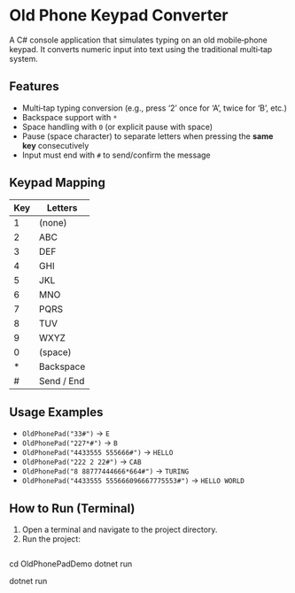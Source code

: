 # Old Phone Keypad Converter

A C# console application that simulates typing on an old mobile‑phone keypad. It converts numeric input into text using the traditional multi‑tap system.

## Features
- Multi‑tap typing conversion (e.g., press ‘2’ once for ‘A’, twice for ‘B’, etc.)
- Backspace support with `*`
- Space handling with `0` (or explicit pause with space)
- Pause (space character) to separate letters when pressing the **same key** consecutively
- Input must end with `#` to send/confirm the message

## Keypad Mapping

| Key | Letters     |
|-----|-------------|
| 1   | (none)      |
| 2   | ABC         |
| 3   | DEF         |
| 4   | GHI         |
| 5   | JKL         |
| 6   | MNO         |
| 7   | PQRS        |
| 8   | TUV         |
| 9   | WXYZ        |
| 0   | (space)     |
| *   | Backspace   |
| #   | Send / End  |

## Usage Examples

- `OldPhonePad("33#")` → `E`
- `OldPhonePad("227*#")` → `B`
- `OldPhonePad("4433555 555666#")` → `HELLO`
- `OldPhonePad("222 2 22#")` → `CAB`
- `OldPhonePad("8 88777444666*664#")` → `TURING`
- `OldPhonePad("4433555 555666096667775553#")` → `HELLO WORLD`

## How to Run (Terminal)

1. Open a terminal and navigate to the project directory.
2. Run the project:
   ```bash
cd OldPhonePadDemo
dotnet run

   dotnet run
